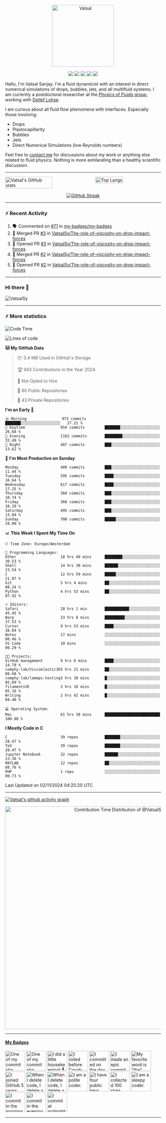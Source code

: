 <center>

[<img alt="Vatsal" width="200px" src="https://www.dropbox.com/s/dxyybgtblo8er6h/Logo_Vatsal_Vector.png?raw=1">](https://www.vatsalsanjay.com)

[<img src="https://img.shields.io/badge/googlescholar-4285F4?&style=for-the-badge&logo=googlescholar&logoColor=white">](https://scholar.google.com/citations?hl=en&user=67aQviYAAAAJ)
[<img src="https://img.shields.io/static/v1.svg?&style=for-the-badge&logo=ResearchGate&label=&message=ResearchGate&logoColor=white&color=green">](https://www.researchgate.net/profile/Vatsal-Sanjay-2)
[<img src="https://img.shields.io/badge/twitter-1DA1F2?&style=for-the-badge&logo=twitter&logoColor=white">](https://twitter.com/VatsalSanjay)
[<img src="https://img.shields.io/badge/linkedin-0A66C2?&style=for-the-badge&logo=linkedin">](https://www.linkedin.com/in/vatsalsanjay/)
[<img src="https://img.shields.io/badge/orcid-A6CE39?&style=for-the-badge&logo=orcid&logoColor=white">](https://orcid.org/0000-0002-4293-6099)

</center>

Hello, I'm Vatsal Sanjay. I'm a fluid dynamicist with an interest in direct numerical simulations of drops, bubbles, jets, and all multifluid systems. I am currently a postdoctoral researcher at the [Physics of Fluids group](https://pof.tnw.utwente.nl), working with [Detlef Lohse](https://en.wikipedia.org/wiki/Detlef_Lohse). 

I am curious about all fluid flow phenomena with interfaces. Especially those involving:

- Drops
- Plastocapillarity
- Bubbles
- Jets
- Direct Numerical Simulations (low Reynolds numbers)

Feel free to [contact me](mailto:contact@vatsalsanjay.com) for discussions about my work or anything else related to fluid physics. Nothing is more exhilarating than a healthy scientific discussion.

<!-- ![Vatsal's GitHub stats](https://github-readme-stats-xi-wine-74.vercel.app/api?username=VatsalSy&show_icons=true&theme=vision-friendly-dark)

![Top Langs](https://github-readme-stats-xi-wine-74.vercel.app/api/top-langs/?username=VatsalSy&layout=compact&theme=vision-friendly-dark) -->

---
<div style="display: flex; justify-content: space-between;">
    <img src="https://github-readme-stats-xi-wine-74.vercel.app/api?username=VatsalSy&show_icons=true&theme=vision-friendly-dark" alt="Vatsal's GitHub stats" style="width: 55%;">
    <img src="https://github-readme-stats-xi-wine-74.vercel.app/api/top-langs/?username=VatsalSy&layout=compact&theme=vision-friendly-dark" alt="Top Langs" style="width: 42%;">
</div>

<div align="center">

[![GitHub Streak](https://github-readme-streak-stats-vatsal-sanjays-projects.vercel.app?user=VatsalSy&theme=vision-friendly-dark)](https://github.com/VatsalSy)

</div>

---

### :zap: Recent Activity

<!--START_SECTION:activity-->
1. 🗣 Commented on [#71](https://github.com/my-badges/my-badges/issues/71#issuecomment-2451641483) in [my-badges/my-badges](https://github.com/my-badges/my-badges)
2. 🎉 Merged PR [#3](https://github.com/VatsalSy/The-role-of-viscosity-on-drop-impact-forces/pull/3) in [VatsalSy/The-role-of-viscosity-on-drop-impact-forces](https://github.com/VatsalSy/The-role-of-viscosity-on-drop-impact-forces)
3. 💪 Opened PR [#3](https://github.com/VatsalSy/The-role-of-viscosity-on-drop-impact-forces/pull/3) in [VatsalSy/The-role-of-viscosity-on-drop-impact-forces](https://github.com/VatsalSy/The-role-of-viscosity-on-drop-impact-forces)
4. 🎉 Merged PR [#2](https://github.com/VatsalSy/The-role-of-viscosity-on-drop-impact-forces/pull/2) in [VatsalSy/The-role-of-viscosity-on-drop-impact-forces](https://github.com/VatsalSy/The-role-of-viscosity-on-drop-impact-forces)
5. 💪 Opened PR [#2](https://github.com/VatsalSy/The-role-of-viscosity-on-drop-impact-forces/pull/2) in [VatsalSy/The-role-of-viscosity-on-drop-impact-forces](https://github.com/VatsalSy/The-role-of-viscosity-on-drop-impact-forces)
<!--END_SECTION:activity-->
---

### Hi there 👋
<p align="left"> <img src="https://komarev.com/ghpvc/?username=VatsalSy&label=Profile%20views&color=orange&style=for-the-badge" alt="VatsalSy" /> </p>

---
### :zap: More statistics

<!--START_SECTION:waka-->
![Code Time](http://img.shields.io/badge/Code%20Time-502%20hrs%2024%20mins-blue)

![Lines of code](https://img.shields.io/badge/From%20Hello%20World%20I%27ve%20Written-39.8%20million%20lines%20of%20code-blue)

**🐱 My GitHub Data** 

> 📦 3.4 MB Used in GitHub's Storage 
 > 
> 🏆 943 Contributions in the Year 2024
 > 
> 🚫 Not Opted to Hire
 > 
> 📜 80 Public Repositories 
 > 
> 🔑 43 Private Repositories 
 > 
**I'm an Early 🐤** 

```text
🌞 Morning                973 commits         ███████░░░░░░░░░░░░░░░░░░   27.21 % 
🌆 Daytime                954 commits         ███████░░░░░░░░░░░░░░░░░░   26.68 % 
🌃 Evening                1162 commits        ████████░░░░░░░░░░░░░░░░░   32.49 % 
🌙 Night                  487 commits         ███░░░░░░░░░░░░░░░░░░░░░░   13.62 % 
```
📅 **I'm Most Productive on Sunday** 

```text
Monday                   409 commits         ███░░░░░░░░░░░░░░░░░░░░░░   11.44 % 
Tuesday                  595 commits         ████░░░░░░░░░░░░░░░░░░░░░   16.64 % 
Wednesday                617 commits         ████░░░░░░░░░░░░░░░░░░░░░   17.25 % 
Thursday                 384 commits         ███░░░░░░░░░░░░░░░░░░░░░░   10.74 % 
Friday                   368 commits         ███░░░░░░░░░░░░░░░░░░░░░░   10.29 % 
Saturday                 495 commits         ███░░░░░░░░░░░░░░░░░░░░░░   13.84 % 
Sunday                   708 commits         █████░░░░░░░░░░░░░░░░░░░░   19.80 % 
```


📊 **This Week I Spent My Time On** 

```text
🕑︎ Time Zone: Europe/Amsterdam

💬 Programming Languages: 
Other                    18 hrs 49 mins      ████████░░░░░░░░░░░░░░░░░   30.53 % 
Shell                    14 hrs 30 mins      ██████░░░░░░░░░░░░░░░░░░░   23.54 % 
C                        12 hrs 59 mins      █████░░░░░░░░░░░░░░░░░░░░   21.07 % 
Git                      5 hrs 4 mins        ██░░░░░░░░░░░░░░░░░░░░░░░   08.24 % 
Python                   4 hrs 53 mins       ██░░░░░░░░░░░░░░░░░░░░░░░   07.92 % 

🔥 Editors: 
Safari                   28 hrs 1 min        ███████████░░░░░░░░░░░░░░   45.45 % 
Warp                     23 hrs 8 mins       █████████░░░░░░░░░░░░░░░░   37.53 % 
Cursor                   9 hrs 53 mins       ████░░░░░░░░░░░░░░░░░░░░░   16.04 % 
Notes                    17 mins             ░░░░░░░░░░░░░░░░░░░░░░░░░   00.46 % 
VS Code                  10 mins             ░░░░░░░░░░░░░░░░░░░░░░░░░   00.29 % 

🐱‍💻 Projects: 
GitHub management        9 hrs 6 mins        ████░░░░░░░░░░░░░░░░░░░░░   14.79 % 
comphy-lab/Viscoelastic3D5 hrs 21 mins       ██░░░░░░░░░░░░░░░░░░░░░░░   08.68 % 
comphy-lab/lammps-testing3 hrs 30 mins       █░░░░░░░░░░░░░░░░░░░░░░░░   05.69 % 
filamentsVE              3 hrs 10 mins       █░░░░░░░░░░░░░░░░░░░░░░░░   05.16 % 
Writing                  2 hrs 42 mins       █░░░░░░░░░░░░░░░░░░░░░░░░   04.40 % 

💻 Operating System: 
Mac                      61 hrs 38 mins      █████████████████████████   100.00 % 
```

**I Mostly Code in C** 

```text
C                        39 repos            ███████░░░░░░░░░░░░░░░░░░   28.47 % 
TeX                      39 repos            ███████░░░░░░░░░░░░░░░░░░   28.47 % 
Jupyter Notebook         32 repos            ██████░░░░░░░░░░░░░░░░░░░   23.36 % 
MATLAB                   12 repos            ██░░░░░░░░░░░░░░░░░░░░░░░   08.76 % 
PHP                      1 repo              ░░░░░░░░░░░░░░░░░░░░░░░░░   00.73 % 
```




 Last Updated on 02/11/2024 04:25:20 UTC
<!--END_SECTION:waka-->
---

[![Vatsal's github activity graph](https://cust-github-readme-activity-graph-yfn1.vercel.app/graph?username=VatsalSy&theme=github-compact&hide_title=true&days=42)](https://github.com/VatsalSy)

<div align="center">
  <a href="https://next.ossinsight.io/widgets/official/analyze-user-contribution-time-distribution?user_id=17101345&period=all_times" target="_blank">
    <picture>
      <source media="(prefers-color-scheme: dark)" srcset="https://next.ossinsight.io/widgets/official/analyze-user-contribution-time-distribution/thumbnail.png?user_id=17101345&period=all_times&image_size=auto&color_scheme=dark" width="721" height="auto">
      <img alt="Contribution Time Distribution of @VatsalSy" src="https://next.ossinsight.io/widgets/official/analyze-user-contribution-time-distribution/thumbnail.png?user_id=17101345&period=all_times&image_size=auto&color_scheme=light" width="721" height="auto">
    </picture>
  </a>
</div>


---
<!-- my-badges start -->
<h4><a href="https://github.com/my-badges/my-badges">My Badges</a></h4>

<a href="my-badges/a-commit.md"><img src="https://my-badges.github.io/my-badges/a-commit.png" alt="One of my commit sha starts with &quot;a&quot;." title="One of my commit sha starts with &quot;a&quot;." width="64"></a>
<a href="my-badges/ab-commit.md"><img src="https://my-badges.github.io/my-badges/ab-commit.png" alt="One of my commit sha starts with &quot;ab&quot;." title="One of my commit sha starts with &quot;ab&quot;." width="64"></a>
<a href="my-badges/chore-commit.md"><img src="https://my-badges.github.io/my-badges/chore-commit.png" alt="I did a little housekeeping! 🧹" title="I did a little housekeeping! 🧹" width="64"></a>
<a href="my-badges/covid-19.md"><img src="https://my-badges.github.io/my-badges/covid-19.png" alt="I rolled before Covid-19: Survivor of the Great TP Shortage" title="I rolled before Covid-19: Survivor of the Great TP Shortage" width="64"></a>
<a href="my-badges/delorean.md"><img src="https://my-badges.github.io/my-badges/delorean.png" alt="I committed on the day Doctor Emmett Brown invented the flux capacitor!" title="I committed on the day Doctor Emmett Brown invented the flux capacitor!" width="64"></a>
<a href="my-badges/epic-commit.md"><img src="https://my-badges.github.io/my-badges/epic-commit.png" alt="I made an epic commit with a message over 500 chars." title="I made an epic commit with a message over 500 chars." width="64"></a>
<a href="my-badges/favorite-word.md"><img src="https://my-badges.github.io/my-badges/favorite-word.png" alt="My favorite word is &quot;the&quot;." title="My favorite word is &quot;the&quot;." width="64"></a>
<a href="my-badges/github-anniversary-5.md"><img src="https://my-badges.github.io/my-badges/github-anniversary-5.png" alt="I joined GitHub 5 years ago." title="I joined GitHub 5 years ago." width="64"></a>
<a href="my-badges/mass-delete-commit.md"><img src="https://my-badges.github.io/my-badges/mass-delete-commit.png" alt="When I delete code, I delete a lot." title="When I delete code, I delete a lot." width="64"></a>
<a href="my-badges/mass-delete-commit-10k.md"><img src="https://my-badges.github.io/my-badges/mass-delete-commit-10k.png" alt="When I delete code, I delete a lot." title="When I delete code, I delete a lot." width="64"></a>
<a href="my-badges/polite-coder.md"><img src="https://my-badges.github.io/my-badges/polite-coder.png" alt="I am a polite coder." title="I am a polite coder." width="64"></a>
<a href="my-badges/public-keys-4.md"><img src="https://my-badges.github.io/my-badges/public-keys-4.png" alt="I have four public keys" title="I have four public keys" width="64"></a>
<a href="my-badges/stars-100.md"><img src="https://my-badges.github.io/my-badges/stars-100.png" alt="I collected 100 stars." title="I collected 100 stars." width="64"></a>
<a href="my-badges/sleepy-coder.md"><img src="https://my-badges.github.io/my-badges/sleepy-coder.png" alt="I am a sleepy coder." title="I am a sleepy coder." width="64"></a>
<a href="my-badges/morning-commits.md"><img src="https://my-badges.github.io/my-badges/morning-commits.png" alt="I commit in the morning." title="I commit in the morning." width="64"></a>
<a href="my-badges/evening-commits.md"><img src="https://my-badges.github.io/my-badges/evening-commits.png" alt="I commit in the evening." title="I commit in the evening." width="64"></a>
<a href="my-badges/midnight-commits.md"><img src="https://my-badges.github.io/my-badges/midnight-commits.png" alt="I commit at midnight." title="I commit at midnight." width="64"></a>
<!-- my-badges end -->

---
